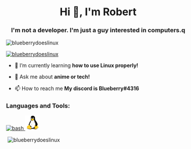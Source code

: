 <h1 align="center">Hi 👋, I'm Robert</h1>
<h3 align="center">I'm not a developer. I'm just a guy interested in computers.q</h3>

<p align="left"> <img src="https://komarev.com/ghpvc/?username=blueberrydoeslinux&label=Profile%20views&color=0e75b6&style=flat" alt="blueberrydoeslinux" /> </p>

<p align="left"> <a href="https://github.com/ryo-ma/github-profile-trophy"><img src="https://github-profile-trophy.vercel.app/?username=blueberrydoeslinux" alt="blueberrydoeslinux" /></a> </p>

- 🌱 I’m currently learning **how to use Linux properly!**

- 💬 Ask me about **anime or tech!**

- 📫 How to reach me **My discord is Blueberry#4316**


<h3 align="left">Languages and Tools:</h3>
<p align="left"> <a href="https://www.gnu.org/software/bash/" target="_blank"> <img src="https://www.vectorlogo.zone/logos/gnu_bash/gnu_bash-icon.svg" alt="bash" width="40" height="40"/> </a> <a href="https://www.linux.org/" target="_blank"> <img src="https://raw.githubusercontent.com/devicons/devicon/master/icons/linux/linux-original.svg" alt="linux" width="40" height="40"/> </a> </p>

<p>&nbsp;<img align="center" src="https://github-readme-stats.vercel.app/api?username=blueberrydoeslinux&show_icons=true&locale=en" alt="blueberrydoeslinux" /></p>

